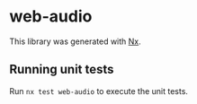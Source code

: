 # web-audio

This library was generated with [Nx](https://nx.dev).

## Running unit tests

Run `nx test web-audio` to execute the unit tests.

